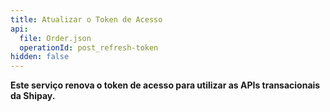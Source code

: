 ```yaml
---
title: Atualizar o Token de Acesso
api:
  file: Order.json
  operationId: post_refresh-token
hidden: false
---
```

**Este serviço renova o token de acesso para utilizar as APIs transacionais da Shipay.**